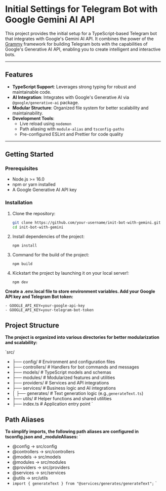 # Initial Settings for Telegram Bot with Google Gemini AI API

This project provides the initial setup for a TypeScript-based Telegram bot that integrates with Google's Gemini AI API. It combines the power of the [Grammy](https://grammy.dev) framework for building Telegram bots with the capabilities of Google's Generative AI API, enabling you to create intelligent and interactive bots.

---

## Features

- **TypeScript Support**: Leverages strong typing for robust and maintainable code.
- **AI Integration**: Integrates with Google's Generative AI via `@google/generative-ai` package.
- **Modular Structure**: Organized file system for better scalability and maintainability.
- **Development Tools**:
  - Live reload using `nodemon`
  - Path aliasing with `module-alias` and `tsconfig-paths`
  - Pre-configured ESLint and Prettier for code quality

---

## Getting Started

### Prerequisites

- Node.js >= 16.0
- npm or yarn installed
- A Google Generative AI API key

### Installation

1. Clone the repository:

   ```bash
   git clone https://github.com/your-username/init-bot-with-gemini.git
   cd init-bot-with-gemini
   ```
2. Install dependencies of the project:

   ```
   npm install
   ```

3. Command for the build of the project:

   ```
   npm build
   ```
4. Kickstart the project by launching it on your local server!:

   ```
   npm dev
   ```

**Create a .env.local file to store environment variables. Add your Google API key and Telegram Bot token:**

```
- GOOGLE_API_KEY=your-google-api-key
- GOOGLE_API_KEY=your-telegram-bot-token
```


## Project Structure

**The project is organized into various directories for better modularization and scalability:**

`src/

- ├── config/ # Environment and configuration files
- ├── controllers/ # Handlers for bot commands and messages
- ├── models/ # TypeScript models and schemas
- ├── modules/ # Modularized features and utilities
- ├── providers/ # Services and API integrations
- ├── services/ # Business logic and AI integrations
- │ ├── generates/ # Text generation logic (e.g.,`generateText.ts`)
- ├── utils/ # Helper functions and shared utilities
- ├── index.ts # Application entry point
  `

## Path Aliases

**To simplify imports, the following path aliases are configured in tsconfig.json and \_moduleAliases:**
`

- @config → src/config
- @controllers → src/controllers
- @models → src/models
- @modules → src/modules
- @providers → src/providers
- @services → src/services
- @utils → src/utils
- `import { generateText } from "@services/generates/generateText";`
  `
